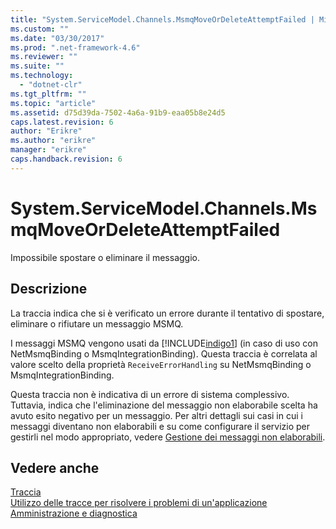 ```yaml
---
title: "System.ServiceModel.Channels.MsmqMoveOrDeleteAttemptFailed | Microsoft Docs"
ms.custom: ""
ms.date: "03/30/2017"
ms.prod: ".net-framework-4.6"
ms.reviewer: ""
ms.suite: ""
ms.technology: 
  - "dotnet-clr"
ms.tgt_pltfrm: ""
ms.topic: "article"
ms.assetid: d75d39da-7502-4a6a-91b9-eaa05b8e24d5
caps.latest.revision: 6
author: "Erikre"
ms.author: "erikre"
manager: "erikre"
caps.handback.revision: 6
---
```

# System.ServiceModel.Channels.MsmqMoveOrDeleteAttemptFailed
Impossibile spostare o eliminare il messaggio.  
  
## Descrizione  
 La traccia indica che si è verificato un errore durante il tentativo di spostare, eliminare o rifiutare un messaggio MSMQ.  
  
 I messaggi MSMQ vengono usati da [!INCLUDE[indigo1](../../../../../includes/indigo1-md.md)] \(in caso di uso con NetMsmqBinding o MsmqIntegrationBinding\). Questa traccia è correlata al valore scelto della proprietà `ReceiveErrorHandling` su NetMsmqBinding o MsmqIntegrationBinding.  
  
 Questa traccia non è indicativa di un errore di sistema complessivo.  Tuttavia, indica che l'eliminazione del messaggio non elaborabile scelta ha avuto esito negativo per un messaggio.  Per altri dettagli sui casi in cui i messaggi diventano non elaborabili e su come configurare il servizio per gestirli nel modo appropriato, vedere [Gestione dei messaggi non elaborabili](http://go.microsoft.com/fwlink/?LinkID=99546).  
  
## Vedere anche  
 [Traccia](../../../../../docs/framework/wcf/diagnostics/tracing/index.md)   
 [Utilizzo delle tracce per risolvere i problemi di un'applicazione](../../../../../docs/framework/wcf/diagnostics/tracing/using-tracing-to-troubleshoot-your-application.md)   
 [Amministrazione e diagnostica](../../../../../docs/framework/wcf/diagnostics/index.md)